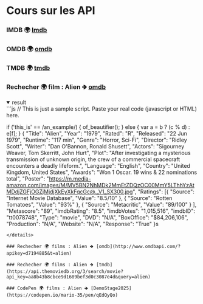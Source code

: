 # Cours sur les API

### IMDB 🌍 [Imdb](https://www.imdb.com/fr/) 
### OMDB 🌍 [omdb](http://www.omdbapi.com/) 
### TMDB 🌍 [tmdb](https://www.themoviedb.org/?language=fr) 



### Rechecher 🌍 film : Alien 🡺 [omdb](http://www.omdbapi.com/?apikey=d7194885&t=alien) 
<details open>
  <summary>result</summary>
  ```js
// This is just a sample script. Paste your real code (javascript or HTML) here.

if ('this_is' == /an_example/) {
    of_beautifier();
} else {
    var a = b ? (c % d) : e[f];
} {
    "Title": "Alien",
    "Year": "1979",
    "Rated": "R",
    "Released": "22 Jun 1979",
    "Runtime": "117 min",
    "Genre": "Horror, Sci-Fi",
    "Director": "Ridley Scott",
    "Writer": "Dan O'Bannon, Ronald Shusett",
    "Actors": "Sigourney Weaver, Tom Skerritt, John Hurt",
    "Plot": "After investigating a mysterious transmission of unknown origin, the crew of a commercial spacecraft encounters a deadly lifeform.",
    "Language": "English",
    "Country": "United Kingdom, United States",
    "Awards": "Won 1 Oscar. 19 wins & 22 nominations total",
    "Poster": "https://m.media-amazon.com/images/M/MV5BN2NhMDk2MmEtZDQzOC00MmY5LThhYzAtMDdjZGFjOGZjMjdjXkEyXkFqcGc@._V1_SX300.jpg",
    "Ratings": [{
            "Source": "Internet Movie Database",
            "Value": "8.5/10"
        },
        {
            "Source": "Rotten Tomatoes",
            "Value": "93%"
        },
        {
            "Source": "Metacritic",
            "Value": "89/100"
        }
    ],
    "Metascore": "89",
    "imdbRating": "8.5",
    "imdbVotes": "1,015,516",
    "imdbID": "tt0078748",
    "Type": "movie",
    "DVD": "N/A",
    "BoxOffice": "$84,206,106",
    "Production": "N/A",
    "Website": "N/A",
    "Response": "True"
}s
```
</details>

### Rechecher 🌍 films : Alien 🡺 [omdb](http://www.omdbapi.com/?apikey=d7194885&t=alien) 

### Rechecher 🌍 films : Alien 🡺 [tmdb](https://api.themoviedb.org/3/search/movie?api_key=aa8b43b8cbce9d1689bef3d0c3087e4d&query=alien)

### CodePen 🌍 films : Alien 🡺 [DemoStage2025](https://codepen.io/mario-35/pen/qEdQyQo) 


 
